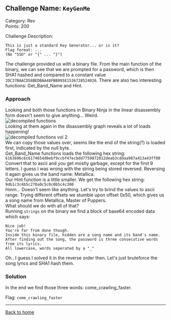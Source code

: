 ## Challenge Name: `KeyGenMe`

Category: Rev  
Points: 200  

Challenge Description: 
```
This is just a standard Key Generator... or is it?
Flag format: ...
(No "SSD" or "{" ... "}")
```

The challenge provided us with a binary file. From the main function of the binary, we can see that we are prompted for a password, which is then SHA1 hashed and compared to a constant value `2DC37BAACD58BEDBAA48FBB095E1536728524026`. There are also two interesting functions: Get_Band_Name and Hint.

### Approach

Looking and both those functions in Binary Ninja in the linear disassembly form doesn't seem to give anything... Weird.  
![decompiled functions](https://ergoadams.github.io/writeups/typhooncon2022/images/keygenme1.jpg "Decompiled functions")  
Looking at them again in the disassembly graph reveals a lot of loads happening!  
![decompiled functions vol 2](https://ergoadams.github.io/writeups/typhooncon2022/images/keygenme2.jpg "Decompiled functions vol 2")  
We can copy those values over, seems like the end of the string(?) is loaded first, indicated by the null byte.  
Get_Band_Name functions loads the following hex string: `6163696c6c6174654d0ebf9ccbf47ecbdd7759872812deab3cddaa987a413a43ff00`  
Convert that to ascii and you get mostly garbage, except for the first 9 letters. I guess I was wrong with the string being stored reversed. Reversing it again gives us the band name: Metallica.  
Our Hint function is a little smaller. We get the following hex string: `9db1c3c4b5c270a0c5c0c0b5c4c300`  
Hmm... Doesn't seem like anything. Let's try to brind the values to ascii range. Trying different offsets we stumble upon offset 0x50, which gives us a song name from Metallica, Master of Puppers.  
What should we do with all of that?  
Running `strings` on the binary we find a block of base64 encoded data which says:  
```
Nice job!
You're far from done though.
Inside this binary file, hidden are a song name and its band's name.
After finding out the song, the password is three consecutive words from its lyrics.
All lowercase, words seperated by a "_"
```

Oh.. I guess I solved it in the reverse order then. Let's just bruteforce the song lyrics and SHA1 hash them.  

### Solution

In the end we find those three words: come_crawling_faster.  

Flag:
`come_crawling_faster`

---
[Back to home](https://ergoadams.github.io/writeups/typhooncon2022/)